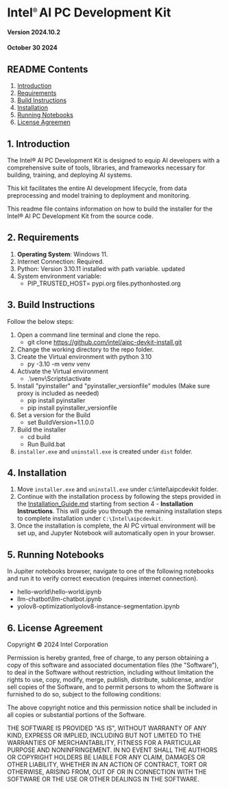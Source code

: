 # Intel<span style="font-size: 20px;"><sup>® </sup></span> AI PC Development Kit
#### Version 2024.10.2
#### October 30 2024

## README Contents

1.  [Introduction](#1-introduction)
2.  [Requirements](#2-requirements)
3.  [Build Instructions](#3-build-instructions)
4.  [Installation](#4-installation)
5.  [Running Notebooks](#5-running-notebooks)
6.  [License Agreemen](#6-license-agreement)

## 1. Introduction

The Intel® AI PC Development Kit is designed to equip AI developers with a comprehensive suite of tools, libraries, and frameworks necessary for building, training, and deploying AI systems. 

This kit facilitates the entire AI development lifecycle, from data preprocessing and model training to deployment and monitoring. 

This readme file contains information on how to build the installer for the Intel® AI PC Development Kit from the source code. 

## 2. Requirements

1. **Operating System**: Windows 11.
2. Internet Connection: Required.
3. Python: Version 3.10.11 installed with path variable. updated
4. System environment variable:
    - PIP_TRUSTED_HOST= pypi.org files.pythonhosted.org

## 3. Build Instructions

Follow the below steps:
1. Open a command line terminal and clone the repo.
    - git clone https://github.com/intel/aipc-devkit-install.git
2. Change the working directory to the repo folder.
3. Create the Virtual environment with python 3.10
    - py -3.10 -m venv venv
4. Activate the Virtual environment
    - .\venv\Scripts\activate
5. Install "pyinstaller" and "pyinstaller_versionfile" modules (Make sure proxy is included as needed)
    - pip install pyinstaller
    - pip install pyinstaller_versionfile
6. Set a version for the Build
    - set BuildVersion=1.1.0.0
7. Build the installer
    - cd build
    - Run Build.bat
8. `installer.exe` and `uninstall.exe` is created under `dist` folder.

## 4. Installation

1. Move `installer.exe` and `uninstall.exe` under c:\intel\aipcdevkit folder.
2. Continue with the installation process by following the steps provided in the [Installation_Guide.md](Installation_Guide.md) starting from section 4 - **Installation Instructions**. This will guide you through the remaining installation steps to complete installation under `C:\Intel\aipcdevkit`. 
3. Once the installation is complete, the AI PC virtual environment will be set up, and Jupyter Notebook will automatically open in your browser.

## 5. Running Notebooks

In Jupiter notebooks browser, navigate to one of the following notebooks and run it to verify correct execution (requires internet connection).
- hello-world\hello-world.ipynb
- llm-chatbot\llm-chatbot.ipynb
- yolov8-optimization\yolov8-instance-segmentation.ipynb

## 6. License Agreement

Copyright © 2024 Intel Corporation

Permission is hereby granted, free of charge, to any person obtaining a copy of
this software and associated documentation files (the "Software"), to deal in the
Software without restriction, including without limitation the rights to use, copy,
modify, merge, publish, distribute, sublicense, and/or sell copies of the Software,
and to permit persons to whom the Software is furnished to do so, subject to the
following conditions:

The above copyright notice and this permission notice shall be included in all
copies or substantial portions of the Software.

THE SOFTWARE IS PROVIDED "AS IS", WITHOUT WARRANTY OF ANY
KIND, EXPRESS OR IMPLIED, INCLUDING BUT NOT LIMITED TO THE
WARRANTIES OF MERCHANTABILITY, FITNESS FOR A PARTICULAR
PURPOSE AND NONINFRINGEMENT. IN NO EVENT SHALL THE
AUTHORS OR COPYRIGHT HOLDERS BE LIABLE FOR ANY CLAIM,
DAMAGES OR OTHER LIABILITY, WHETHER IN AN ACTION OF
CONTRACT, TORT OR OTHERWISE, ARISING FROM, OUT OF OR IN
CONNECTION WITH THE SOFTWARE OR THE USE OR OTHER
DEALINGS IN THE SOFTWARE.
